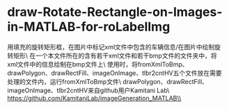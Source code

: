 # draw-Rotate-Rectangle-on-Images-in-MATLAB-for-roLabelImg
用填充的旋转矩形框，在图片中标记xml文件中包含的车辆信息/在图片中绘制旋转矩形\\
在一个本文件所在的含有若干xml文件和若干bmp文件的文件夹中，将xml文件中的信息绘制在bmp文件上\\
使用时，将fromXmlToBmp、drawPolygon、drawRectFill、imageOnImage、tlbr2cntHV五个文件放在需要处理的文件内，运行fromXmlToBmp文件\\
drawPolygon、drawRectFill、imageOnImage、tlbr2cntHV来自github用户Kamitani Lab\\
https://github.com/KamitaniLab/imageGeneration_MATLAB\\
